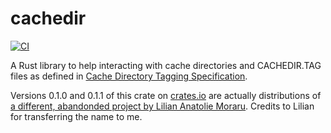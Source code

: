 # cachedir
[![CI](https://github.com/jstasiak/cdir/workflows/CI/badge.svg)](https://github.com/jstasiak/cdir/actions?query=workflow%3ACI+branch%3Amaster)

A Rust library to help interacting with cache directories and CACHEDIR.TAG files as defined in
[Cache Directory Tagging Specification](https://bford.info/cachedir/).

Versions 0.1.0 and 0.1.1 of this crate on [crates.io](https://crates.io) are actually distributions of
[a different, abandonded project by Lilian Anatolie Moraru](https://github.com/lilianmoraru/cachedir).
Credits to Lilian for transferring the name to me.
